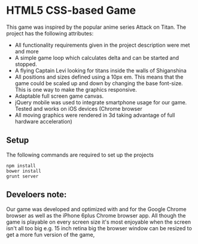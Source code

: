 # HTML5 CSS-based Game

This game was inspired by the popular anime series Attack on Titan.
The project has the following attributes:

* All functionality requirements given in the project description were met and more
* A simple game loop which calculates delta and can be started and stopped.
* A flying Captain Levi looking for titans inside the walls of Shiganshina
* All positions and sizes defined using a 10px em. This means that the game could be scaled up and down by changing the base font-size. This is one way to make the graphics responsive.
* Adaptable full screen game canvas.
* jQuery mobile was used to integrate smartphone usage for our game. Tested and works on iOS devices (Chrome browser
* All moving graphics were rendered in 3d taking advantage of full hardware acceleration)

## Setup
The following commands are required to set up the projects
```
npm install
bower install
grunt server
```

## Develoers note:
Our game was developed and optimized with and for the Google Chrome browser as well as the iPhone 6plus Chrome browser app.
All though the game is playable on every screen size it's most enjoyable when the screen isn't all too big e.g. 15 inch retina big
the browser window can be resized to get a more fun version of the game,
